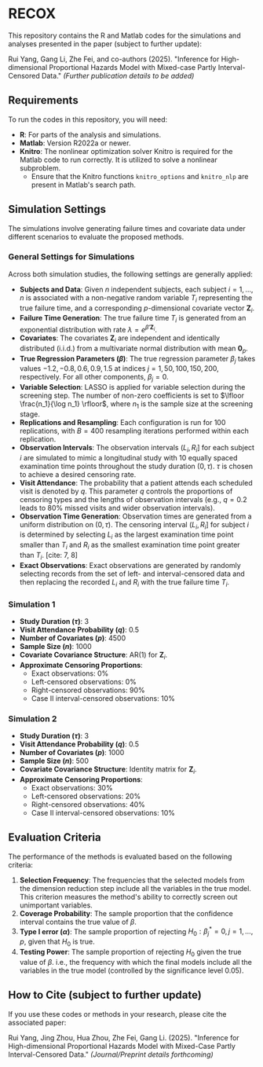 # RECOX

This repository contains the R and Matlab codes for the simulations and analyses presented in the paper (subject to further update):

Rui Yang, Gang Li, Zhe Fei, and co-authors (2025). "Inference for High-dimensional Proportional Hazards Model with Mixed-case Partly Interval-Censored Data." *(Further publication details to be added)*

## Requirements

To run the codes in this repository, you will need:

* **R**: For parts of the analysis and simulations.
* **Matlab**: Version R2022a or newer.
* **Knitro**: The nonlinear optimization solver Knitro is required for the Matlab code to run correctly. It is utilized to solve a nonlinear subproblem.
    * Ensure that the Knitro functions `knitro_options` and `knitro_nlp` are present in Matlab's search path.

## Simulation Settings

The simulations involve generating failure times and covariate data under different scenarios to evaluate the proposed methods.

### General Settings for Simulations

Across both simulation studies, the following settings are generally applied:

* **Subjects and Data**: Given $n$ independent subjects, each subject $i = 1, \ldots, n$ is associated with a non-negative random variable $T_i$ representing the true failure time, and a corresponding $p$-dimensional covariate vector $\mathbf{Z}_i$. 
* **Failure Time Generation**: The true failure time $T_i$ is generated from an exponential distribution with rate $\lambda = e^{\beta'\mathbf{Z}_i}$. 
* **Covariates**: The covariates $\mathbf{Z}_i$ are independent and identically distributed (i.i.d.) from a multivariate normal distribution with mean $\mathbf{0}_p$. 
* **True Regression Parameters ($\beta$)**: The true regression parameter $\beta_j$ takes values $-1.2, -0.8, 0.6, 0.9, 1.5$ at indices $j=1, 50, 100, 150, 200$, respectively. For all other components, $\beta_j=0$. 
* **Variable Selection**: LASSO is applied for variable selection during the screening step. The number of non-zero coefficients is set to $\lfloor \frac{n_1}{\log n_1} \rfloor$, where $n_1$ is the sample size at the screening stage. 
* **Replications and Resampling**: Each configuration is run for 100 replications, with $B = 400$ resampling iterations performed within each replication. 
* **Observation Intervals**: The observation intervals $(L_i, R_i]$ for each subject $i$ are simulated to mimic a longitudinal study with 10 equally spaced examination time points throughout the study duration $(0, \tau)$. $\tau$ is chosen to achieve a desired censoring rate. 
* **Visit Attendance**: The probability that a patient attends each scheduled visit is denoted by $q$. This parameter $q$ controls the proportions of censoring types and the lengths of observation intervals (e.g., $q =0.2$ leads to 80% missed visits and wider observation intervals).
* **Observation Time Generation**: Observation times are generated from a uniform distribution on $(0, \tau)$.  The censoring interval $(L_i, R_i]$ for subject $i$ is determined by selecting $L_i$ as the largest examination time point smaller than $T_i$ and $R_i$ as the smallest examination time point greater than $T_i$. [cite: 7, 8]
* **Exact Observations**: Exact observations are generated by randomly selecting records from the set of left- and interval-censored data and then replacing the recorded $L_i$ and $R_i$ with the true failure time $T_i$.

### Simulation 1

* **Study Duration ($\tau$)**: 3 
* **Visit Attendance Probability ($q$)**: 0.5 
* **Number of Covariates ($p$)**: 4500 
* **Sample Size ($n$)**: 1000 
* **Covariate Covariance Structure**: AR(1) for $\mathbf{Z}_i$. 
* **Approximate Censoring Proportions**:
    * Exact observations: 0% 
    * Left-censored observations: 0% 
    * Right-censored observations: 90% 
    * Case II interval-censored observations: 10% 

### Simulation 2

* **Study Duration ($\tau$)**: 3 
* **Visit Attendance Probability ($q$)**: 0.5 
* **Number of Covariates ($p$)**: 1000 
* **Sample Size ($n$)**: 500 
* **Covariate Covariance Structure**: Identity matrix for $\mathbf{Z}_i$. 
* **Approximate Censoring Proportions**:
    * Exact observations: 30% 
    * Left-censored observations: 20% 
    * Right-censored observations: 40% 
    * Case II interval-censored observations: 10% 

## Evaluation Criteria

The performance of the methods is evaluated based on the following criteria:

1.  **Selection Frequency**: The frequencies that the selected models from the dimension reduction step include all the variables in the true model. This criterion measures the method's ability to correctly screen out unimportant variables.
2.  **Coverage Probability**: The sample proportion that the confidence interval contains the true value of $\beta$.
3.  **Type I error ($\alpha$)**: The sample proportion of rejecting $H_0: \beta^*_j = 0, j=1, \ldots, p,$ given that $H_0$ is true.
4.  **Testing Power**: The sample proportion of rejecting $H_0$ given the true value of $\beta$. i.e., the frequency with which the final models include all the variables in the true model (controlled by the significance level 0.05).

## How to Cite (subject to further update)

If you use these codes or methods in your research, please cite the associated paper:

Rui Yang, Jing Zhou, Hua Zhou, Zhe Fei, Gang Li. (2025). "Inference for High-dimensional Proportional Hazards Model with Mixed-Case Partly Interval-Censored Data." *(Journal/Preprint details forthcoming)*
